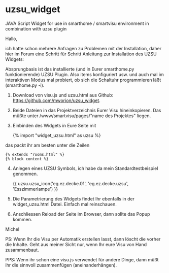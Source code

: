 uzsu_widget
===========

JAVA Script Widget for use in smarthome / smartvisu environment in combination with uzsu plugin

Hallo,

ich hatte schon mehrere Anfragen zu Problemen mit der Installation, daher hier im Forum eine Schritt für Schritt Anleitung zur Installation des UZSU Widgets:

Absprungbasis ist das installierte (und in Eurer smarthome.py funktionierende) UZSU Plugin. Also items konfiguriert usw. und auch mal im interaktiven Modus mal probiert, ob sich die Schaltuhr programmieren läßt (smarthome.py -i).

1. Download von visu.js und uzsu.html aus Github: https://github.com/mworion/uzsu_widget.

2. Beide Dateien in das Projektverzeichnis Eurer Visu hineinkopieren. Das müßte unter /www/smartvisu/pages/"name des Projektes" liegen.

3. Einbinden des Widgets in Eure Seite mit

	{% import "widget_uzsu.html" as uzsu %}

das packt ihr am besten unter die Zeilen

	{% extends "rooms.html" %}
	{% block content %}
	
4. Anlegen eines UZSU Symbols, ich habe da mein Standardtestbeispiel genommen.

	{{ uzsu.uzsu_icon('eg.ez.decke.01', 'eg.ez.decke.uzsu', 'Esszimmerlampe') }}

5. Die Parametrierung des Widgets findet Ihr ebenfalls in der widget_uzsu.html Datei. Einfach mal reinschauen.

6. Anschliessen Reload der Seite im Browser, dann sollte das Popup kommen.

Michel

PS: Wenn Ihr die Visu per Automatik erstellen lasst, dann löscht die vorher die Inhalte. Geht aus meiner Sicht nur, wenn Ihr eure Visu von Hand zusammenbaut.

PPS: Wenn ihr schon eine visu.js verwendet für andere Dinge, dann müßt ihr die sinnvoll zusammenfügen (aneinanderhängen).